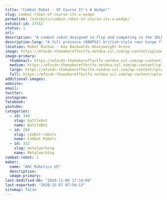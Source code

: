 ```yaml
---
title: "Combat Robot - Of Course It's A Wedge!"
slug: combat-robot-of-course-its-a-wedge
permalink: /exhibits/combat-robot-of-course-its-a-wedge/
exhibit-id: 37552
status: 1
url: 
description: "A combat robot designed to flip and competing in the 30Lb 'Sportsman' Class"
description-long: "A full pressure (800PSI) british-style rear hinge flipping combat robot. Welded aluminum core structure with dual feed tanks and a carbon fibre buffer tank to flip an opponent within half a second."
location: Robot Ruckus - Axe Backwards Heavyweight Arena
image: https://mfocdn-themakereffectfo.netdna-ssl.com/wp-content/uploads/2019/09/Featherweight_-_Assembly_2019-Sep-03_08-09-54PM-000_CustomizedView16915887208-1024x576.png
image-primary:
  thumbnail: https://mfocdn-themakereffectfo.netdna-ssl.com/wp-content/uploads/2019/09/Featherweight_-_Assembly_2019-Sep-03_08-09-54PM-000_CustomizedView16915887208-150x150.png
  medium: https://mfocdn-themakereffectfo.netdna-ssl.com/wp-content/uploads/2019/09/Featherweight_-_Assembly_2019-Sep-03_08-09-54PM-000_CustomizedView16915887208-300x169.png
  large: https://mfocdn-themakereffectfo.netdna-ssl.com/wp-content/uploads/2019/09/Featherweight_-_Assembly_2019-Sep-03_08-09-54PM-000_CustomizedView16915887208-1024x576.png
  full: https://mfocdn-themakereffectfo.netdna-ssl.com/wp-content/uploads/2019/09/Featherweight_-_Assembly_2019-Sep-03_08-09-54PM-000_CustomizedView16915887208.png
additional-images:
website: 
email: 
twitter: 
instagram: 
facebook: 
youtube: 
categories:
  - id: 340
    slug: battlebot
    name: BattleBot
  - id: 284
    slug: combat-robots
    name: Combat Robots
  - id: 332
    slug: metalworking
    name: Metalworking
combat-robot: 1
maker:
  name: "ARC Robotics US"
  description:
  image-primary: 
last-modified-db: "2019-11-06 17:14:00"
last-exported: "2020-15-07 07:56:13"
sitemap: false
---
```

